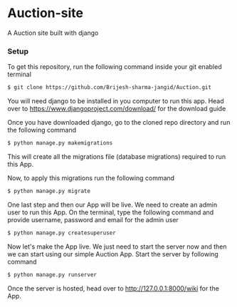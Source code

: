# Auction-site
A Auction site built with django

### Setup
To get this repository, run the following command inside your git enabled terminal
```bash
$ git clone https://github.com/Brijesh-sharma-jangid/Auction.git
```
You will need django to be installed in you computer to run this app. Head over to https://www.djangoproject.com/download/ for the download guide

Once you have downloaded django, go to the cloned repo directory and run the following command

```bash
$ python manage.py makemigrations
```

This will create all the migrations file (database migrations) required to run this App.

Now, to apply this migrations run the following command
```bash
$ python manage.py migrate
```

One last step and then our App will be live. We need to create an admin user to run this App. On the terminal, type the following command and provide username, password and email for the admin user
```bash
$ python manage.py createsuperuser
```

Now let's make the App live. We just need to start the server now and then we can start using our simple Auction App. Start the server by following command

```bash
$ python manage.py runserver
```

Once the server is hosted, head over to http://127.0.0.1:8000/wiki for the App.

